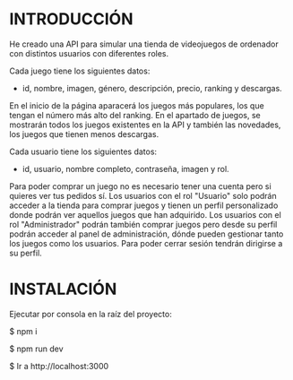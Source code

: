 # INTRODUCCIÓN

He creado una API para simular una tienda de videojuegos de ordenador con distintos usuarios con diferentes roles. 

Cada juego tiene los siguientes datos:
- id, nombre, imagen, género, descripción, precio, ranking y descargas.

En el inicio de la página aparacerá los juegos más populares, los que tengan el número más alto del ranking.
En el apartado de juegos, se mostrarán todos los juegos existentes en la API y también las novedades, los juegos que tienen menos descargas.

Cada usuario tiene los siguientes datos:
- id, usuario, nombre completo, contraseña, imagen y rol.

Para poder comprar un juego no es necesario tener una cuenta pero si quieres ver tus pedidos sí.
Los usuarios con el rol "Usuario" solo podrán acceder a la tienda para comprar juegos y tienen un perfil personalizado donde podrán ver aquellos juegos que han adquirido.
Los usuarios con el rol "Administrador" podrán también comprar juegos pero desde su perfil podrán acceder al panel de administración, dónde pueden gestionar tanto los juegos como los usuarios.
Para poder cerrar sesión tendrán dirigirse a su perfil.

# INSTALACIÓN

Ejecutar por consola en la raíz del proyecto:

$ npm i

$ npm run dev

$ Ir a http://localhost:3000
